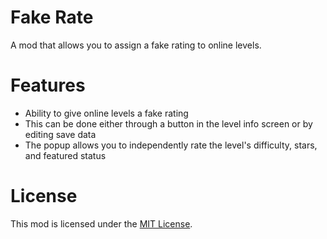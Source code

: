 # Fake Rate
A mod that allows you to assign a fake rating to online levels.

# Features
- Ability to give online levels a fake rating
- This can be done either through a button in the level info screen or by editing save data
- The popup allows you to independently rate the level's difficulty, stars, and featured status

# License
This mod is licensed under the [MIT License](./LICENSE).